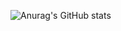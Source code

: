 ![Anurag's GitHub stats](https://github-readme-stats.vercel.app/api?username=eliasrundqvist&show_icons=true&count_private=true&theme=graywhite)

<!--
**rundqvistElias/rundqvistElias** is a ✨ _special_ ✨ repository because its `README.md` (this file) appears on your GitHub profile.

Here are some ideas to get you started:

- 🔭 I’m currently working on ...
- 🌱 I’m currently learning ...
- 👯 I’m looking to collaborate on ...
- 🤔 I’m looking for help with ...
- 💬 Ask me about ...
- 📫 How to reach me: ...
- 😄 Pronouns: ...
- ⚡ Fun fact: ...
-->

